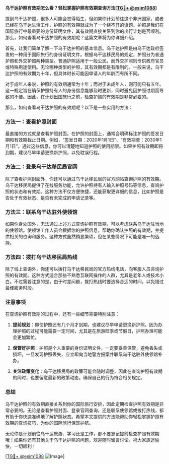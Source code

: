 **乌干达护照有效期怎么看？轻松掌握护照有效期查询方法[[TG💪+ @esim1088](https://t.me/s/esim1088)]**

提到乌干达护照，很多人可能会觉得陌生，但如果你计划前往这个非洲国家，或者已经在乌干达生活工作，护照的有效期就成为了一个绕不开的话题。护照是我们在国际旅行中最重要的身份证明文件，其有效期直接关系到你的出行计划是否顺利。那么，如何查看乌干达护照的有效期呢？这篇文章将为你详细介绍。

首先，让我们简单了解一下乌干达护照的基本信息。乌干达护照是由乌干达政府签发的一种用于国际旅行的身份证明文件。根据乌干达移民局的规定，护照分为普通护照和外交护照两种类型。普通护照适用于一般公民，而外交护照则专供政府官员或特殊用途使用。无论哪种类型的护照，其有效期都是有限制的。一般来说，乌干达护照的有效期为十年，但具体时长可能因申请人的年龄而有所不同。

对于成年人来说，护照的有效期通常为十年；而对于未成年人，则可能只有五年。这一规定旨在确保护照持有人的身份信息能够及时更新，同时避免因护照过期而导致的不便。因此，在计划出国旅行之前，检查护照的有效期是非常必要的。

那么，如何查看乌干达护照的有效期呢？以下是一些实用的方法：

### 方法一：查看护照封面

最直接的方式就是查看护照封面。在护照的封面上，通常会明确标注护照的签发日期和有效期截止日期。例如，“签发日期：2020年1月1日”、“有效期至：2030年1月1日”。通过这些信息，你可以清楚地知道护照的使用期限。如果护照有效期即将到期，建议尽早申请更换新护照，以免耽误行程。

### 方法二：登录乌干达移民局官网

除了查看护照封面外，你还可以通过乌干达移民局的官方网站查询护照的有效期。乌干达移民局提供了在线服务功能，允许护照持有人输入护照号码等信息，查询护照的状态和有效期。这种方法不仅方便快捷，还能获取更详细的信息，比如护照是否处于有效状态、是否有未完成的申请记录等。

### 方法三：联系乌干达驻外使领馆

如果你身处国外，无法通过上述方式查询护照有效期，可以考虑联系乌干达驻当地的使领馆。使领馆工作人员会根据你的护照信息，帮助你确认护照的有效期，并提供相关的咨询和服务。这种方式虽然稍显繁琐，但在某些情况下可能是唯一的选择。

### 方法四：拨打乌干达移民局热线

除了线上查询外，你还可以拨打乌干达移民局的官方热线电话，向客服人员咨询护照的有效期。这种方式适合那些不熟悉互联网操作的人群，尤其是老年人或技术小白。不过需要注意的是，由于时差问题，拨打热线时要选择合适的时间，以免错过最佳服务时段。

### 注意事项

在查询护照有效期的过程中，还有一些细节需要特别注意：

1. **提前规划**：即使护照还有几个月才到期，也建议尽早申请更换新护照。因为办理护照的过程可能需要一定时间，尤其是在旅游旺季或节假日，护照办理可能会更加繁忙。

2. **保管好护照**：护照是个人重要的身份证明文件，一定要妥善保管，避免丢失或损坏。一旦发现护照丢失，应立即向当地警方报案并联系乌干达驻外使领馆补办。

3. **关注政策变化**：乌干达移民局的政策可能会随时调整，因此在查询护照有效期的同时，也要留意最新的政策动态，确保自己的行为符合相关规定。

### 总结

乌干达护照的有效期直接关系到你的国际旅行安排，因此定期检查护照有效期是非常必要的。无论是查看护照封面、登录官网查询，还是联系使领馆或拨打热线，都有助于你快速准确地了解护照状态。希望本文提供的方法能帮助你轻松掌握护照有效期的查询技巧，为你的国际旅行保驾护航。

无论你是计划前往乌干达旅游、学习还是工作，都不要忘记提前检查护照有效期哦！如果你还有其他关于乌干达护照的问题，欢迎随时留言讨论。祝大家旅途愉快，一切顺利！

[[TG💪+ @esim1088](https://t.me/s/esim1088) ![Image](https://i.postimg.cc/4NQfJmqS/Snipaste-2025-05-13-00-14-12.png)]